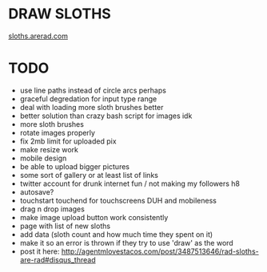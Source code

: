 # DRAW SLOTHS

[sloths.arerad.com](http://sloths.arerad.com)

# TODO

  - use line paths instead of circle arcs perhaps
  - graceful degredation for input type range
  - deal with loading more sloth brushes better
  - better solution than crazy bash script for images idk
  - more sloth brushes
  - rotate images properly
  - fix 2mb limit for uploaded pix
  - make resize work
  - mobile design
  - be able to upload bigger pictures
  - some sort of gallery or at least list of links
  - twitter account for drunk internet fun / not making my followers h8
  - autosave?
  - touchstart touchend for touchscreens DUH and mobileness
  - drag n drop images
  - make image upload button work consistently
  - page with list of new sloths
  - add data (sloth count and how much time they spent on it)
  - make it so an error is thrown if they try to use 'draw' as the word
  - post it here:
    http://agentmlovestacos.com/post/3487513646/rad-sloths-are-rad#disqus_thread
